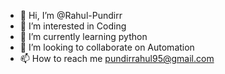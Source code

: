 - 👋 Hi, I’m @Rahul-Pundirr
- 👀 I’m interested in Coding
- 🌱 I’m currently learning python
- 💞️ I’m looking to collaborate on Automation
- 📫 How to reach me pundirrahul95@gmail.com

<!---
Rahul-Pundirr/Rahul-Pundirr is a ✨ special ✨ repository because its `README.md` (this file) appears on your GitHub profile.
You can click the Preview link to take a look at your changes.
--->
